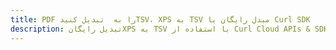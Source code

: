---title: PDF را به  تبدیل کنیدTSV، XPS به TSV مبدل رایگان یا Curl SDKdescription: تبدیل رایگانXPS به TSV با استفاده از Curl Cloud APIs & SDK همچنین اسناد PDF را در Cloud ایجاد، ویرایش و رندر کنید.---